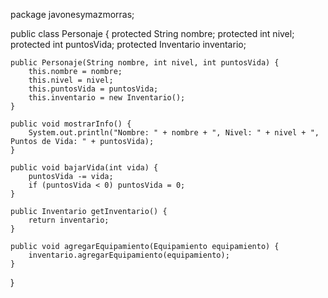 package javonesymazmorras;

public class Personaje {
    protected String nombre;
    protected int nivel;
    protected int puntosVida;
    protected Inventario inventario;

    public Personaje(String nombre, int nivel, int puntosVida) {
        this.nombre = nombre;
        this.nivel = nivel;
        this.puntosVida = puntosVida;
        this.inventario = new Inventario();
    }

    public void mostrarInfo() {
        System.out.println("Nombre: " + nombre + ", Nivel: " + nivel + ", Puntos de Vida: " + puntosVida);
    }

    public void bajarVida(int vida) {
        puntosVida -= vida;
        if (puntosVida < 0) puntosVida = 0;
    }

    public Inventario getInventario() {
        return inventario;
    }

    public void agregarEquipamiento(Equipamiento equipamiento) {
        inventario.agregarEquipamiento(equipamiento);
    }
}
